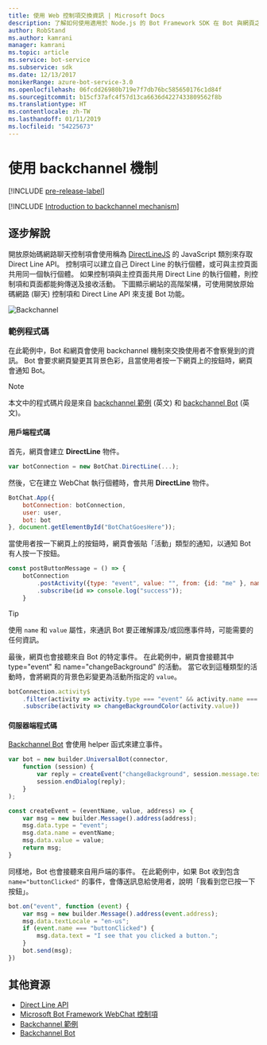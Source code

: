 ```yaml
---
title: 使用 Web 控制項交換資訊 | Microsoft Docs
description: 了解如何使用適用於 Node.js 的 Bot Framework SDK 在 Bot 與網頁之間交換資訊。
author: RobStand
ms.author: kamrani
manager: kamrani
ms.topic: article
ms.service: bot-service
ms.subservice: sdk
ms.date: 12/13/2017
monikerRange: azure-bot-service-3.0
ms.openlocfilehash: 06fcdd26980b719e7f7db76bc585650176c1d84f
ms.sourcegitcommit: b15cf37afc4f57d13ca6636d4227433809562f8b
ms.translationtype: HT
ms.contentlocale: zh-TW
ms.lasthandoff: 01/11/2019
ms.locfileid: "54225673"
---
```

# <a name="use-the-backchannel-mechanism"></a>使用 backchannel 機制

[!INCLUDE [pre-release-label](../includes/pre-release-label-v3.md)]

[!INCLUDE [Introduction to backchannel mechanism](../includes/snippet-backchannel.md)]

## <a name="walk-through"></a>逐步解說

開放原始碼網路聊天控制項會使用稱為 <a href="https://github.com/microsoft/botframework-DirectLinejs" target="_blank">DirectLineJS</a> 的 JavaScript 類別來存取 Direct Line API。 控制項可以建立自己 Direct Line 的執行個體，或可與主控頁面共用同一個執行個體。 如果控制項與主控頁面共用 Direct Line 的執行個體，則控制項和頁面都能夠傳送及接收活動。 下圖顯示網站的高階架構，可使用開放原始碼網路 (聊天) 控制項和 Direct Line API 來支援 Bot 功能。 

![Backchannel](../media/designing-bots/patterns/back-channel.png)

### <a name="sample-code"></a>範例程式碼 

在此範例中，Bot 和網頁會使用 backchannel 機制來交換使用者不會察覺到的資訊。 Bot 會要求網頁變更其背景色彩，且當使用者按一下網頁上的按鈕時，網頁會通知 Bot。 

> [!NOTE]
> 本文中的程式碼片段是來自 <a href="https://github.com/Microsoft/BotFramework-WebChat/blob/master/samples/backchannel/index.html" target="_blank">backchannel 範例</a> (英文) 和 <a href="https://github.com/ryanvolum/backChannelBot" target="_blank">backchannel Bot</a> (英文)。 

#### <a name="client-side-code"></a>用戶端程式碼

首先，網頁會建立 **DirectLine** 物件。

```javascript
var botConnection = new BotChat.DirectLine(...);
```

然後，它在建立 WebChat 執行個體時，會共用 **DirectLine** 物件。

```javascript
BotChat.App({
    botConnection: botConnection,
    user: user,
    bot: bot
}, document.getElementById("BotChatGoesHere"));
```

當使用者按一下網頁上的按鈕時，網頁會張貼「活動」類型的通知，以通知 Bot 有人按一下按鈕。

```javascript
const postButtonMessage = () => {
    botConnection
        .postActivity({type: "event", value: "", from: {id: "me" }, name: "buttonClicked"})
        .subscribe(id => console.log("success"));
    }
```

> [!TIP]
> 使用 `name` 和 `value` 屬性，來通訊 Bot 要正確解譯及/或回應事件時，可能需要的任何資訊。 

最後，網頁也會接聽來自 Bot 的特定事件。
在此範例中，網頁會接聽其中 type="event" 和 name="changeBackground" 的活動。 當它收到這種類型的活動時，會將網頁的背景色彩變更為活動所指定的 `value`。 

```javascript
botConnection.activity$
    .filter(activity => activity.type === "event" && activity.name === "changeBackground")
    .subscribe(activity => changeBackgroundColor(activity.value))
```

#### <a name="server-side-code"></a>伺服器端程式碼

<a href="https://github.com/ryanvolum/backChannelBot" target="_blank">Backchannel Bot</a> 會使用 helper 函式來建立事件。

```javascript
var bot = new builder.UniversalBot(connector, 
    function (session) {
        var reply = createEvent("changeBackground", session.message.text, session.message.address);
        session.endDialog(reply);
    }
);

const createEvent = (eventName, value, address) => {
    var msg = new builder.Message().address(address);
    msg.data.type = "event";
    msg.data.name = eventName;
    msg.data.value = value;
    return msg;
}
```

同樣地，Bot 也會接聽來自用戶端的事件。 在此範例中，如果 Bot 收到包含 `name="buttonClicked"` 的事件，會傳送訊息給使用者，說明「我看到您已按一下按鈕」。

```javascript
bot.on("event", function (event) {
    var msg = new builder.Message().address(event.address);
    msg.data.textLocale = "en-us";
    if (event.name === "buttonClicked") {
        msg.data.text = "I see that you clicked a button.";
    }
    bot.send(msg);
})
```

## <a name="additional-resources"></a>其他資源

- [Direct Line API][directLineAPI]
- <a href="https://github.com/Microsoft/BotFramework-WebChat" target="_blank">Microsoft Bot Framework WebChat 控制項</a>
- <a href="https://aka.ms/v3-js-backchannel-sample" target="_blank">Backchannel 範例</a>
- <a href="https://github.com/ryanvolum/backChannelBot" target="_blank">Backchannel Bot</a>

[directLineAPI]: https://docs.botframework.com/en-us/restapi/directline3/#navtitle
